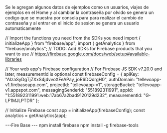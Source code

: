 Se le agregan algunos datos de ejemplos como un usuarios, viajes de ejemplos en el Home y al cambiar la contraseña por olvido se genera un codigo que se muestra por consola para para realizar el cambio de contraseña y al entrar en el inicio de sesion se genera un usuario automaticamente


// Import the functions you need from the SDKs you need
import { initializeApp } from "firebase/app";
import { getAnalytics } from "firebase/analytics";
// TODO: Add SDKs for Firebase products that you want to use
// https://firebase.google.com/docs/web/setup#available-libraries

// Your web app's Firebase configuration
// For Firebase JS SDK v7.20.0 and later, measurementId is optional
const firebaseConfig = {
  apiKey: "AIzaSyDgTjZXxS4j4vvoXFeAPay_joR6DQdrgH0",
  authDomain: "tellevoapp-v1.firebaseapp.com",
  projectId: "tellevoapp-v1",
  storageBucket: "tellevoapp-v1.appspot.com",
  messagingSenderId: "551892311991",
  appId: "1:551892311991:web:17ab67a2bad9120129d232",
  measurementId: "G-LF1MJLPTDR"
};

// Initialize Firebase
const app = initializeApp(firebaseConfig);
const analytics = getAnalytics(app);


---Fire Base ---
npm install firebase
npm install -g firebase-tools